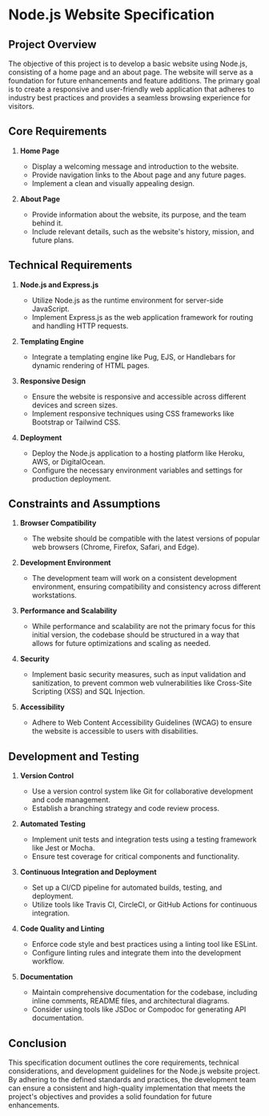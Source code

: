 # Node.js Website Specification

## Project Overview

The objective of this project is to develop a basic website using Node.js, consisting of a home page and an about page. The website will serve as a foundation for future enhancements and feature additions. The primary goal is to create a responsive and user-friendly web application that adheres to industry best practices and provides a seamless browsing experience for visitors.

## Core Requirements

1. **Home Page**
   - Display a welcoming message and introduction to the website.
   - Provide navigation links to the About page and any future pages.
   - Implement a clean and visually appealing design.

2. **About Page**
   - Provide information about the website, its purpose, and the team behind it.
   - Include relevant details, such as the website's history, mission, and future plans.

## Technical Requirements

1. **Node.js and Express.js**
   - Utilize Node.js as the runtime environment for server-side JavaScript.
   - Implement Express.js as the web application framework for routing and handling HTTP requests.

2. **Templating Engine**
   - Integrate a templating engine like Pug, EJS, or Handlebars for dynamic rendering of HTML pages.

3. **Responsive Design**
   - Ensure the website is responsive and accessible across different devices and screen sizes.
   - Implement responsive techniques using CSS frameworks like Bootstrap or Tailwind CSS.

4. **Deployment**
   - Deploy the Node.js application to a hosting platform like Heroku, AWS, or DigitalOcean.
   - Configure the necessary environment variables and settings for production deployment.

## Constraints and Assumptions

1. **Browser Compatibility**
   - The website should be compatible with the latest versions of popular web browsers (Chrome, Firefox, Safari, and Edge).

2. **Development Environment**
   - The development team will work on a consistent development environment, ensuring compatibility and consistency across different workstations.

3. **Performance and Scalability**
   - While performance and scalability are not the primary focus for this initial version, the codebase should be structured in a way that allows for future optimizations and scaling as needed.

4. **Security**
   - Implement basic security measures, such as input validation and sanitization, to prevent common web vulnerabilities like Cross-Site Scripting (XSS) and SQL Injection.

5. **Accessibility**
   - Adhere to Web Content Accessibility Guidelines (WCAG) to ensure the website is accessible to users with disabilities.

## Development and Testing

1. **Version Control**
   - Use a version control system like Git for collaborative development and code management.
   - Establish a branching strategy and code review process.

2. **Automated Testing**
   - Implement unit tests and integration tests using a testing framework like Jest or Mocha.
   - Ensure test coverage for critical components and functionality.

3. **Continuous Integration and Deployment**
   - Set up a CI/CD pipeline for automated builds, testing, and deployment.
   - Utilize tools like Travis CI, CircleCI, or GitHub Actions for continuous integration.

4. **Code Quality and Linting**
   - Enforce code style and best practices using a linting tool like ESLint.
   - Configure linting rules and integrate them into the development workflow.

5. **Documentation**
   - Maintain comprehensive documentation for the codebase, including inline comments, README files, and architectural diagrams.
   - Consider using tools like JSDoc or Compodoc for generating API documentation.

## Conclusion

This specification document outlines the core requirements, technical considerations, and development guidelines for the Node.js website project. By adhering to the defined standards and practices, the development team can ensure a consistent and high-quality implementation that meets the project's objectives and provides a solid foundation for future enhancements.